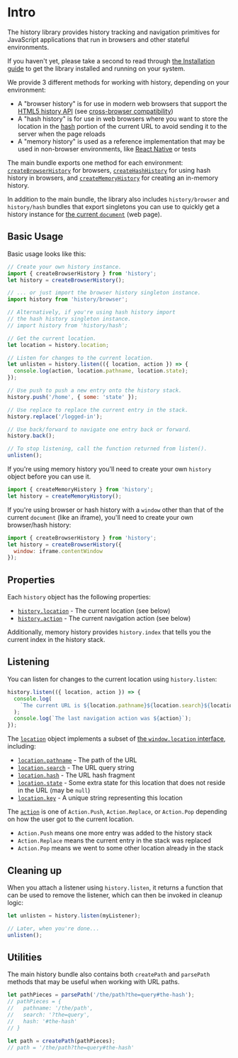 <a name="top"></a>
<a name="intro"></a>

# Intro

The history library provides history tracking and navigation primitives for JavaScript applications that run in browsers and other stateful environments.

If you haven't yet, please take a second to read through [the Installation guide](installation.md) to get the library installed and running on your system.

We provide 3 different methods for working with history, depending on your environment:

- A "browser history" is for use in modern web browsers that support the [HTML5 history API](http://diveintohtml5.info/history.html) (see [cross-browser compatibility](http://caniuse.com/#feat=history))
- A "hash history" is for use in web browsers where you want to store the location in the [hash](https://developer.mozilla.org/en-US/docs/Web/API/HTMLHyperlinkElementUtils/hash) portion of the current URL to avoid sending it to the server when the page reloads
- A "memory history" is used as a reference implementation that may be used in non-browser environments, like [React Native](https://facebook.github.io/react-native/) or tests

The main bundle exports one method for each environment: [`createBrowserHistory`](api-reference.md#createbrowserhistory) for browsers, [`createHashHistory`](api-reference.md#createhashhistory) for using hash history in browsers, and [`createMemoryHistory`](api-reference.md#creatememoryhistory) for creating an in-memory history.

In addition to the main bundle, the library also includes `history/browser` and `history/hash` bundles that export singletons you can use to quickly get a history instance for [the current `document`](https://developer.mozilla.org/en-US/docs/Web/API/Window/document) (web page).

## Basic Usage

Basic usage looks like this:

```js
// Create your own history instance.
import { createBrowserHistory } from 'history';
let history = createBrowserHistory();

// ... or just import the browser history singleton instance.
import history from 'history/browser';

// Alternatively, if you're using hash history import
// the hash history singleton instance.
// import history from 'history/hash';

// Get the current location.
let location = history.location;

// Listen for changes to the current location.
let unlisten = history.listen(({ location, action }) => {
  console.log(action, location.pathname, location.state);
});

// Use push to push a new entry onto the history stack.
history.push('/home', { some: 'state' });

// Use replace to replace the current entry in the stack.
history.replace('/logged-in');

// Use back/forward to navigate one entry back or forward.
history.back();

// To stop listening, call the function returned from listen().
unlisten();
```

If you're using memory history you'll need to create your own `history` object
before you can use it.

```js
import { createMemoryHistory } from 'history';
let history = createMemoryHistory();
```

If you're using browser or hash history with a `window` other than that of the
current `document` (like an iframe), you'll need to create your own browser/hash
history:

```js
import { createBrowserHistory } from 'history';
let history = createBrowserHistory({
  window: iframe.contentWindow
});
```

<a name="properties"></a>

## Properties

Each `history` object has the following properties:

- [`history.location`](api-reference.md#history.location) - The current location (see below)
- [`history.action`](api-reference.md#history.action) - The current navigation action (see below)

Additionally, memory history provides `history.index` that tells you the current index in the history stack.

<a name="listening"></a>

## Listening

You can listen for changes to the current location using `history.listen`:

```js
history.listen(({ location, action }) => {
  console.log(
    `The current URL is ${location.pathname}${location.search}${location.hash}`
  );
  console.log(`The last navigation action was ${action}`);
});
```

The [`location`](api-reference.md#location) object implements a subset of [the `window.location` interface](https://developer.mozilla.org/en-US/docs/Web/API/Location), including:

- [`location.pathname`](api-reference.md#location.pathname) - The path of the URL
- [`location.search`](api-reference.md#location.search) - The URL query string
- [`location.hash`](api-reference.md#location.hash) - The URL hash fragment
- [`location.state`](api-reference.md#location.state) - Some extra state for this
  location that does not reside in the URL (may be `null`)
- [`location.key`](api-reference.md#location.key) - A unique string representing this location

The [`action`](api-reference.md#action) is one of `Action.Push`, `Action.Replace`, or `Action.Pop` depending on how the user got to the current location.

- `Action.Push` means one more entry was added to the history stack
- `Action.Replace` means the current entry in the stack was replaced
- `Action.Pop` means we went to some other location already in the stack

<a name="cleaning-up"></a>

## Cleaning up

When you attach a listener using `history.listen`, it returns a function that can be used to remove the listener, which can then be invoked in cleanup logic:

```js
let unlisten = history.listen(myListener);

// Later, when you're done...
unlisten();
```

<a name="utilities"></a>

## Utilities

The main history bundle also contains both `createPath` and `parsePath` methods that may be useful when working with URL paths.

```js
let pathPieces = parsePath('/the/path?the=query#the-hash');
// pathPieces = {
//   pathname: '/the/path',
//   search: '?the=query',
//   hash: '#the-hash'
// }

let path = createPath(pathPieces);
// path = '/the/path?the=query#the-hash'
```
